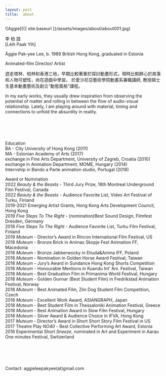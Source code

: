 ```yaml
---
layout: post
title:  about
---
```


![Aggie]({{ site.baseurl }}/assets/images/about/about001.jpg)

李 柏 誼   
[Léih Paak Yìh]

Äggie Pak-yee Lee, b. 1989 British Hong Kong, graduated in Estonia

Animated-film Director/ Artist

遊走塔林、柏林和香港三地，早期比較著重於探討動畫形式，現時比較醉心於故事和人物可塑性，尚在遊戲中學習。
於愛沙尼亞藝術學院動畫系兼職講師, 教授碩士生基本動畫藝術及創立“動態風格"課程。

In my early works, they usually drew inspiration from observing the potential of matter and rolling in between the flow of audio-visual relationship. Lately, I am playing around with material, timing and connections to unfold the absurdity in reality.
<br>
<br>
<br>
<br>
<br>
<br>
Education   
BA - City University of Hong Kong (2011)  
MA - Estonian Academy of Arts (2017)  
exchange in Fine Arts Department, University of Zagreb, Croatia (2010)  
exchange in Animation Department, MOME, Hungary (2014)  
Internship in Bando a Parte animation studio, Portugal (2018)  

Award or Nomination   
2022 *Beauty & the Beasts* - Third Jury Prize, 16th Montreal Underground Film Festival, Canada   
2022 *Beauty & the Beasts* - Audience Favorite List, Video Art Festival of Turku, Finland   
2019-2021 Emerging Artist Grants, Hong Kong Arts Development Council, Hong Kong   
2019 *Five Steps To The Right* - (nomination)Best Sound Design, Filmfest Dresden, Germany   
2018 *Five Steps To The Right* - Audience Favorite List, Turku Film Festival, Finland   
2019 *Muteum* - Director’s Award in Rincon International Film Festival, US   
2018 *Muteum* - Bronze Brick in Animax Skopje Fest Animation FF, Macedonia   
2018 *Muteum* - Bronze Jabberwocky in Etiuda&Anima IFF, Poland   
2018 *Muteum* - Nomination in Golden Horse Award Festival, Taiwan   
2018 *Muteum* - Jury’s Award in Sundance Hong Kong Shorts Competition   
2018 *Muteum* - Honourable Mentions in Kuandu Int’ Ani. Festival, Taiwan   
2018 *Muteum* - Best Graduation Film in Primanima World Festival, Hungary   
2018 *Muteum* - Golden Gunnar (Best Student Film) in Fredrikstad Animation Festival, Norway   
2018 *Muteum* - Best Animated Film, Zlin Dog Student Film Competition, Czech   
2018 *Muteum* - Excellent Work Award, ASIANGRAPH, Japan   
2018 *Muteum* - Best Student Film in Thessaloniki Animation Festival, Greece   
2018 *Muteum* - Best Animation Award in Slow Film Festival, Hungary   
2018 *Muteum* - Silver Award & Audience Choice in IFVA, Hong Kong   
2017 *Muteum* - Director’s Award in Short Short Story Film Festival in US   
2017 Theatre Play *NO40* - Best Collective Performing Art Award, Estonia   
2016 Experimental Short *Sneeze*, nominated in Art and Experiment in Aarau One minutes Festival, Switzerland
<br>
<br>
<br>
<br>
<br>
<br>
Contact: aggieleepakyee(at)gmail.com